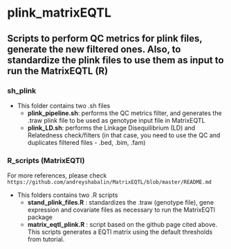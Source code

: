 # plink_matrixEQTL


## Scripts to perform QC metrics for plink files, generate the new filtered ones. Also, to standardize the plink files to use them as input to run the MatrixEQTL (R)


### sh_plink

- This folder contains two .sh files
    - **plink_pipeline.sh**: performs the QC metrics filter, and generates the .traw plink file to be used as genotype input file in MatrixEQTL
    - **plink_LD.sh**: performs the Linkage Disequilibrium (LD) and Relatedness check/filters (in that case, you need to use the QC and duplicates filtered files - .bed, .bim, .fam)


### R_scripts (MatrixEQTl)

For more references, please check `https://github.com/andreyshabalin/MatrixEQTL/blob/master/README.md`

- This folders contains two .R scripts
    - **stand_plink_files.R** : standardizes the .traw (genotype file), gene expression and covariate files as necessary to run the MatrixEQTl package
    - **matrix_eqtl_plink.R** : script based on the github page cited above. This scripts generates a EQTl matrix using the default thresholds from tutorial. 
